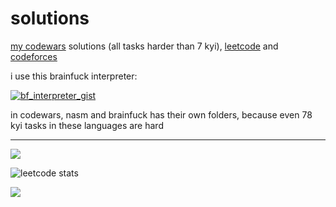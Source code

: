 # solutions

[my codewars](https://www.codewars.com/users/mb6ockatf) solutions (all tasks
harder than 7 kyi), [leetcode](https://leetcode.com/mb6ockatf/) and
[codeforces](https://codeforces.com/profile/mb6ockatf)

i use this brainfuck interpreter:

[![bf_interpreter_gist](https://github-readme-stats.vercel.app/api/gist?id=8ab374623a3b3d2011438dd2c491d1db7&show_owner=true&theme=gruvbox)](
    https://gist.github.com/mb6ockatf/8bd5271f552a182ac3d27b0d6bb5d73e
)

in codewars, nasm and brainfuck has their own folders, because even 78 kyi
tasks in these languages are hard

------

<img src="https://github.r2v.ch/codewars?user=mb6ockatf&stroke=black&top_languages=true&hide_clan=true&theme=midnight_purple&name=mb6ockatf">

![leetcode stats](https://leetcode.card.workers.dev/mb6ockatf?theme=dark&font=source_code_pro&extension=activity)

<img src="https://codeforces-readme-stats.vercel.app/api/card?username=mb6ockatf">
